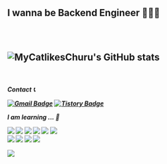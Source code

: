 <h2>I wanna be Backend Engineer 👨🏻‍💻<h2/>
<br/> <!-- 띄워쓰기 문법 -->
 
![MyCatlikesChuru's GitHub stats](https://github-readme-stats.vercel.app/api?username=MyCatlikesChuru&show_icons=true&theme=algolia)
<h5/>
<br/> <!-- 띄워쓰기 문법 -->

Contact 📞

[![Gmail Badge](https://img.shields.io/badge/Gmail-d14836?style=flat-square&logo=Gmail&logoColor=white&link=mailto:dhfif718@gmail.com)](mailto:dhfif718@gmail.com)
[![Tistory Badge](https://img.shields.io/badge/Tistory-F40D12?style=flat-square&logo=Tistory&logoColor=white)](https://leejellan.tistory.com/)
<!-- [![Instagram Badge](https://img.shields.io/badge/Instagram-E4405F?style=flat-square&logo=Instagram&logoColor=white)](https://www.instagram.com/jhyeokkk/) -->


    
I am learning ... 📖

<img src="https://img.shields.io/badge/Java-007396?style=flat-square&logo=Java&logoColor=white"/> <img src="https://img.shields.io/badge/Spring Boot-6DB33F?style=flat-square&logo=Spring Boot&logoColor=white"/> <img src="https://img.shields.io/badge/Spring-6DB33F?style=flat-square&logo=Spring&logoColor=white"/> <img src="https://img.shields.io/badge/jQuery-0769AD?style=flat-square&logo=jQuery&logoColor=white"/> <img src="https://img.shields.io/badge/Git-F05032?style=flat-square&logo=Git&logoColor=white"/> <img src="https://img.shields.io/badge/GitHub-181717?style=flat-square&logo=GitHub&logoColor=white"/> 
<br/>
<img src="https://img.shields.io/badge/MySQL-4479A1?style=flat-square&logo=MySQL&logoColor=black"/> <img src="https://img.shields.io/badge/Amazon EC2-FF9900?style=flat-square&logo=Amazon EC2&logoColor=white"/> <img src="https://img.shields.io/badge/IntelliJ IDEA-000000?style=flat-square&logo=IntelliJ IDEA&logoColor=white"/>
<img src="https://img.shields.io/badge/Linux-FCC624?style=flat-square&logo=Linux&logoColor=black"/>


<img src="https://camo.githubusercontent.com/70ff8368c1b4637cf3e1ece1454d2c7a4f74a8c888e6ef5bf86b4dfc7d6aeca9/68747470733a2f2f63617073756c652d72656e6465722e76657263656c2e6170702f6170693f747970653d776176696e6726636f6c6f723d363643434646266865696768743d3135302673656374696f6e3d666f6f746572"/>
<!--
**MyCatlikesChuru/MyCatlikesChuru** is a ✨ _special_ ✨ repository because its `README.md` (this file) appears on your GitHub profile.

Here are some ideas to get you started:

- 🔭 I’m currently working on ...
- 🌱 I’m currently learning ...
- 👯 I’m looking to collaborate on ...
- 🤔 I’m looking for help with ...
- 💬 Ask me about ...
- 📫 How to reach me: ...
- 😄 Pronouns: ...
- ⚡ Fun fact: ...
-->
